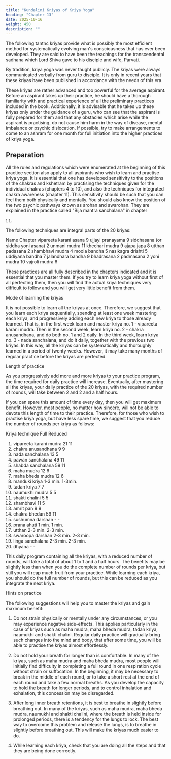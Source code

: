 ```yaml
---
title: "Kundalini Kriyas of Kriya Yoga"
heading: "Chapter 13"
date: 2025-10-16
weight: 450
description: ""
---
```




The following tantnc kriyas provide what is possibly the most efficient method for systematically evolving man's consciousness that has ever been developed. They are said to have been the teachings for the transcendental sadhana which Lord Shiva gave to his
disciple and wife, Parvati.

By tradition, kriya yoga was never taught publicly. The kriyas were always
communicated verbally from guru to disciple. It is only in recent years that these kriyas
have been published in accordance with the needs of this era.

These kriyas are rather advanced and too powerful for the average aspirant. Before an
aspirant takes up their practice, he should have a thorough familiarity with and practical
experience of all the preliminary practices included in the book. Additionally, it is
advisable that he takes up these kriyas only under the guidance of a guru, who can see
that the aspirant is fully prepared for them and that any obstacles which arise while the
aspirant is practising, do not cause him harm in the way of disease, mental imbalance or
psychic dislocation. If possible, try to make arrangements to come to an ashram for one
month for full initiation into the higher practices of kriya yoga.

## Preparation

All the rules and regulations which were enumerated at the beginning of this practice
section also apply to all aspirants who wish to learn and practise kriya yoga. It is essential
that one has developed sensitivity to the positions of the chakras and kshetram by
practising the techniques given for the individual chakras (chapters 4 to 10), and also the
techniques for integrated chakra awareness (chapter 11). This sensitivity should be such
that you can feel them both physically and mentally.
You should also know the position of the two psychic pathways known as arohan and
awarohan. They are explained in the practice called "Bija mantra sanchalana" in chapter

11.
The following techniques are integral parts of the 20 kriyas:

Name Chapter
vipareeta karani asana 9
ujjayi pranayama 9
siddhasana (or siddha yoni asana) 2
unmani mudra 11
khechari mudra 9
ajapa japa 8
utthan padasana 2
shambhavi mudra 4
moola bandha 5
nasikagra drishti 5
uddiyana bandha 7
jalandhara bandha 9
bhadrasana 2
padmasana 2
yoni mudra 10
vajroli mudra 6

These practices are all fully described in the chapters indicated and it is essential that
you master them. If you try to learn kriya yoga without first of all perfecting them, then
you will find the actual kriya techniques very difficult to follow and you will get very
little benefit from them.

Mode of learning the kriyas

It is not possible to learn all the kriyas at once. Therefore, we suggest that you learn
each kriya sequentially, spending at least one week mastering each kriya, and
progressively adding each new kriya to those already learned. That is, in the first week
learn and master kriya no. 1 - vipareeta karani mudra. Then in the second week, learn
kriya no. 2 - chakra anusandhana, and do both no. 1 and 2 daily. In the third week, learn
kriya no. 3 - nada sanchalana, and do it daily, together with the previous two kriyas. In
this way, all the kriyas can be systematically and thoroughly learned in a period of twenty
weeks. However, it may take many months of regular practice before the kriyas are
perfected.

Length of practice

As you progressively add more and more kriyas to your practice program, the time
required for daily practice will increase. Eventually, after mastering all the kriyas, your
daily practice of the 20 kriyas, with the required number of rounds, will take between 2
and 2 and a half hours.

If you can spare this amount of time every day, then you will get maximum benefit.
However, most people, no matter how sincere, will not be able to devote this length of
time to their practice. Therefore, for those who wish to practise kriya yoga, but have less
spare time, we suggest that you reduce the number of rounds per kriya as follows:

Kriya technique Full Reduced

1. vipareeta karani mudra 21 11
2. chakra anusandhana 9 9
3. nada sanchalana 13 5
4. pawan sanchalana 49 11
5. shabda sanchalana 59 11
6. maha mudra 12 6
7. maha bheda mudra 12 6
8. manduki kriya 1-3 min. 1-3min.
9. tadan kriya 7 7
10. naumukhi mudra 5 5
11. shakti chalini 5 5
12. shambhavi 11 5
13. amrit pan 9 9
14. chakra bhedan 59 11
15. sushumna darshan - -
16. prana ahuti 1 min. 1 min.
17. utthan 2-3 min. 2-3 min.
18. swaroopa darshan 2-3 min. 2-3 min.
19. linga sanchalana 2-3 min. 2-3 min.
20. dhyana - -

This daily program containing all the kriyas, with a reduced number of rounds, will
take a total of about 1 to 1 and a half hours. The benefits may be slightly less than when
you do the complete number of rounds per kriya, but still you will reap much fruit from
your practice. While learning each kriya, you should do the full number of rounds, but
this can be reduced as you integrate the next kriya.

Hints on practice

The following suggestions will help you to master the kriyas and gain maximum
benefit:

1. Do not strain physically or mentally under any circumstances, or you may
experience negative side-effects. This applies particularly in the case of kriyas such as
maha mudra, maha bheda mudra, tadan kriya, naumukhi and shakti chalini. Regular daily
practice will gradually bring such changes into the mind and body, that after some time,
you will be able to practise the kriyas almost effortlessly.

2. Do not hold your breath for longer than is comfortable. In many of the kriyas, such
as maha mudra and maha bheda mudra, most people will initially find difficulty in
completing a full round in one respiration cycle without strain or suffocation. In the
beginning, it may be necessary to break in the middle of each round, or to take a short
rest at the end of each round and take a few normal breaths. As you develop the capacity
to hold the breath for longer periods, and to control inhalation and exhalation, this
concession may be disregarded.

3. After long inner breath retentions, it is best to breathe in slightly before breathing
out. In many of the kriyas, such as maha mudra, maha bheda mudra, naumukhi and shakti
chalini, where the breath is held inside for prolonged periods, there is a tendency for the
lungs to lock. The best way to overcome this problem and release the lungs, is to breathe
in slightly before breathing out. This will make the kriyas much easier to do.
4. While learning each kriya, check that you are doing all the steps and that they are
being done correctly.

